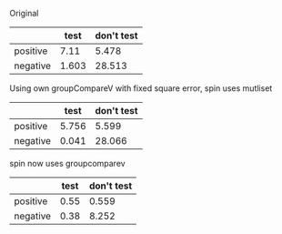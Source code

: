 Original

|          | test  | don't test |
|----------|-------|------------|
| positive | 7.11  | 5.478      |
| negative | 1.603 | 28.513     |

Using own groupCompareV with fixed square error, spin uses mutliset

|          | test  | don't test |
|----------|-------|------------|
| positive | 5.756 | 5.599      |
| negative | 0.041 | 28.066     |

spin now uses groupcomparev

|          | test | don't test |
|----------|------|------------|
| positive | 0.55 | 0.559      |
| negative | 0.38 | 8.252      |

